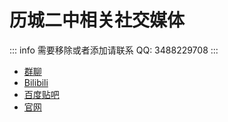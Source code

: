 # 历城二中相关社交媒体

::: info
需要移除或者添加请联系 QQ: 3488229708
:::

- [群聊](./groups.md)
- [Bilibili](https://space.bilibili.com/319379525)
- [百度贴吧](https://tieba.baidu.com/f?kw=历城二中)
- [官网](https://www.lcez.cn/)
